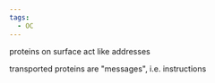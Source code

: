 ```yaml
---
tags:
  - OC
---
```

proteins on surface act like addresses

transported proteins are "messages", i.e. instructions


